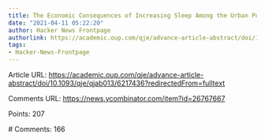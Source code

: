 ```yaml
---
title: The Economic Consequences of Increasing Sleep Among the Urban Poor
date: "2021-04-11 05:22:20"
author: Hacker News Frontpage
authorlink: https://academic.oup.com/qje/advance-article-abstract/doi/10.1093/qje/qjab013/6217436?redirectedFrom=fulltext
tags:
- Hacker-News-Frontpage
---
```


<p>Article URL: <a href="https://academic.oup.com/qje/advance-article-abstract/doi/10.1093/qje/qjab013/6217436?redirectedFrom=fulltext">https://academic.oup.com/qje/advance-article-abstract/doi/10.1093/qje/qjab013/6217436?redirectedFrom=fulltext</a></p>
<p>Comments URL: <a href="https://news.ycombinator.com/item?id=26767667">https://news.ycombinator.com/item?id=26767667</a></p>
<p>Points: 207</p>
<p># Comments: 166</p>
